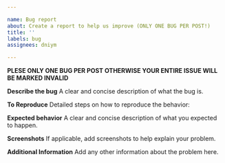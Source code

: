 ```yaml
---

name: Bug report
about: Create a report to help us improve (ONLY ONE BUG PER POST!)
title: ''
labels: bug
assignees: dniym

---
```


**PLESE ONLY ONE BUG PER POST OTHERWISE YOUR ENTIRE ISSUE WILL BE MARKED INVALID**

**Describe the bug**
A clear and concise description of what the bug is.

**To Reproduce**
Detailed steps on how to reproduce the behavior:

**Expected behavior**
A clear and concise description of what you expected to happen.

**Screenshots**
If applicable, add screenshots to help explain your problem.

**Additional Information**
Add any other information about the problem here.
